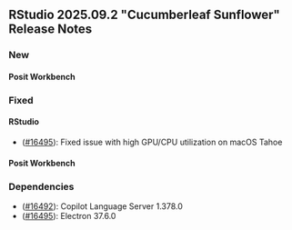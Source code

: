 ## RStudio 2025.09.2 "Cucumberleaf Sunflower" Release Notes

### New

#### Posit Workbench

### Fixed

#### RStudio
- ([#16495](https://github.com/rstudio/rstudio/issues/16495)): Fixed issue with high GPU/CPU utilization on macOS Tahoe

#### Posit Workbench

### Dependencies
- ([#16492](https://github.com/rstudio/rstudio/issues/16492)): Copilot Language Server 1.378.0
- ([#16495](https://github.com/rstudio/rstudio/issues/16495)): Electron 37.6.0
